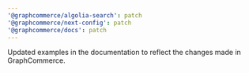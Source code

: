 ```yaml
---
'@graphcommerce/algolia-search': patch
'@graphcommerce/next-config': patch
'@graphcommerce/docs': patch
---
```


Updated examples in the documentation to reflect the changes made in GraphCommerce.
